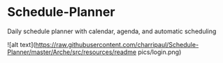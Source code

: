 # Schedule-Planner
Daily schedule planner with calendar, agenda, and automatic scheduling

![alt text](https://raw.githubusercontent.com/charripaul/Schedule-Planner/master/Arche/src/resources/readme pics/login.png)
